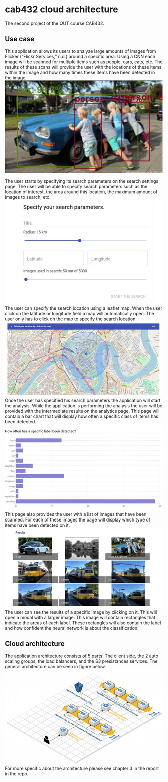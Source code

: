 # cab432 cloud architecture
The second project of the QUT course CAB432.


## Use case
This application allows its users to analyze large amounts of images from Flicker (“Flickr
Services,” n.d.) around a specific area. Using a CNN each image will be scanned for multiple items such as people, cars, cats, etc. The results of these scans
will provide the user with the locations of these items within the image and how many times
these items have been detected in the image.
![](images/image1.jpg)

The user starts by specifying its search parameters on the search settings page. The user
will be able to specify search parameters such as the location of interest, the area around
this location, the maximum amount of images to search, etc.
![](images/image2.jpg)
The user can specify the search location using a leaflet map. When the user click on the latitude or longitude
field a map will automatically open. The user only has to click on the map to specify the
search location.
![](images/image3.jpg)
Once the user has specified his search parameters the application will start the analysis.
While the application is performing the analysis the user will be provided with the
intermediate results on the analytics page. This page will contain a bar chart that will display
how often a specific class of items has been detected.
![](images/image4.jpg)
This page also provides the user with a list of images that have been scanned.
For each of these images the page will display which type of items have been detected on it.
![](images/image5.jpg)
The user can see the results of a specific image by clicking on it. This will open a modal with
a larger image. This image will contain rectangles that indicate the areas of each label.
These rectangles will also contain the label and how confident the neural network is about
the classification.

## Cloud architecture
The application architecture consists of 5 parts: The client side, the 2 auto scaling
groups, the load balancers, and the S3 presistances services. The general
architecture can be seen in figure below. 
![](images/image6.jpg)
For more specific about the architecture please see chapter 3 in the report in the repo.